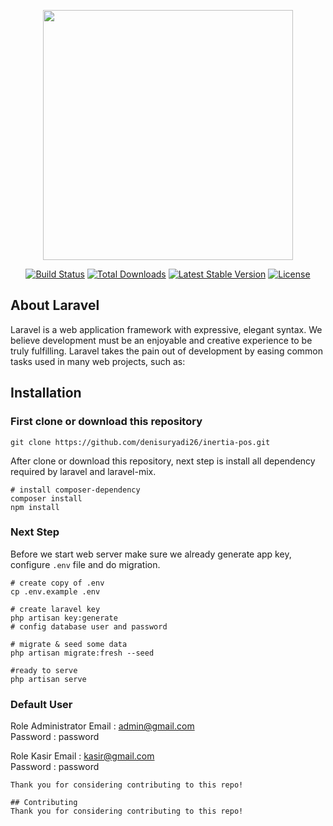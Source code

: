 <p align="center"><a href="https://laravel.com" target="_blank"><img src="https://raw.githubusercontent.com/laravel/art/master/logo-lockup/5%20SVG/2%20CMYK/1%20Full%20Color/laravel-logolockup-cmyk-red.svg" width="400"></a></p>

<p align="center">
<a href="https://travis-ci.org/laravel/framework"><img src="https://travis-ci.org/laravel/framework.svg" alt="Build Status"></a>
<a href="https://packagist.org/packages/laravel/framework"><img src="https://img.shields.io/packagist/dt/laravel/framework" alt="Total Downloads"></a>
<a href="https://packagist.org/packages/laravel/framework"><img src="https://img.shields.io/packagist/v/laravel/framework" alt="Latest Stable Version"></a>
<a href="https://packagist.org/packages/laravel/framework"><img src="https://img.shields.io/packagist/l/laravel/framework" alt="License"></a>
</p>

## About Laravel

Laravel is a web application framework with expressive, elegant syntax. We believe development must be an enjoyable and creative experience to be truly fulfilling. Laravel takes the pain out of development by easing common tasks used in many web projects, such as:

## Installation
### First clone or download this repository
```shell
git clone https://github.com/denisuryadi26/inertia-pos.git
```

After clone or download this repository, next step is install all dependency required by laravel and laravel-mix.

```shell
# install composer-dependency
composer install
npm install
```

### Next Step
Before we start web server make sure we already generate app key, configure `.env` file and do migration.

```shell
# create copy of .env
cp .env.example .env

# create laravel key
php artisan key:generate
# config database user and password

# migrate & seed some data
php artisan migrate:fresh --seed

#ready to serve
php artisan serve
```

### Default User
Role Administrator
Email : admin@gmail.com <br>
Password  : password

Role Kasir
Email : kasir@gmail.com <br>
Password  : password

```
Thank you for considering contributing to this repo!

## Contributing
Thank you for considering contributing to this repo!
